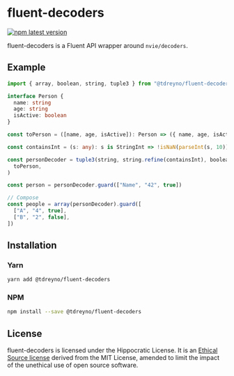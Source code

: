 # fluent-decoders

[![npm latest version](https://img.shields.io/npm/v/@tdreyno/fluent-decoders/latest.svg)](https://www.npmjs.com/package/@tdreyno/fluent-decoders)

fluent-decoders is a Fluent API wrapper around `nvie/decoders`.

## Example

```typescript
import { array, boolean, string, tuple3 } from "@tdreyno/fluent-decoders"

interface Person {
  name: string
  age: string
  isActive: boolean
}

const toPerson = ([name, age, isActive]): Person => ({ name, age, isActive })

const containsInt = (s: any): s is StringInt => !isNaN(parseInt(s, 10))

const personDecoder = tuple3(string, string.refine(containsInt), boolean).map(
  toPerson,
)

const person = personDecoder.guard(["Name", "42", true])

// Compose
const people = array(personDecoder).guard([
  ["A", "4", true],
  ["B", "2", false],
])
```

## Installation

### Yarn

```sh
yarn add @tdreyno/fluent-decoders
```

### NPM

```sh
npm install --save @tdreyno/fluent-decoders
```

## License

fluent-decoders is licensed under the Hippocratic License. It is an [Ethical Source license](https://ethicalsource.dev) derived from the MIT License, amended to limit the impact of the unethical use of open source software.
